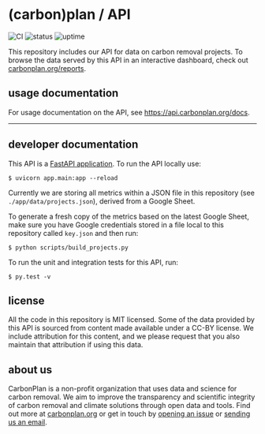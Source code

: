 # (carbon)plan / API

![CI](https://github.com/carbonplan/api/workflows/CI/badge.svg)
![status](https://badgen.net/uptime-robot/status/m784948136-95d37dbf3887fb1e45468070)
![uptime](https://badgen.net/uptime-robot/month/m784948136-95d37dbf3887fb1e45468070)

This repository includes our API for data on carbon removal projects. To browse the data served by this API in an interactive dashboard, check out [carbonplan.org/reports](https://carbonplan.org/reports).

## usage documentation

For usage documentation on the API, see https://api.carbonplan.org/docs.

-----

## developer documentation

This API is a [FastAPI application](https://fastapi.tiangolo.com/). To run the API locally use:

```shell
$ uvicorn app.main:app --reload
```

Currently we are storing all metrics within a JSON file in this repository (see `./app/data/projects.json`), derived from a Google Sheet.

To generate a fresh copy of the metrics based on the latest Google Sheet, make sure you have Google credentials stored in a file local to this repository called `key.json` and then run:

```shell
$ python scripts/build_projects.py
```

To run the unit and integration tests for this API, run:

```shell
$ py.test -v
```

## license

All the code in this repository is MIT licensed. Some of the data provided by this API is sourced from content made available under a CC-BY license. We include attribution for this content, and we please request that you also maintain that attribution if using this data.

## about us

CarbonPlan is a non-profit organization that uses data and science for carbon removal. We aim to improve the transparency and scientific integrity of carbon removal and climate solutions through open data and tools. Find out more at [carbonplan.org](https://carbonplan.org/) or get in touch by [opening an issue](https://github.com/carbonplan/api/issues/new) or [sending us an email](mailto:hello@carbonplan.org).

